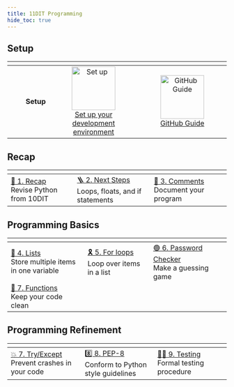 ```yaml
---
title: 11DIT Programming
hide_toc: true
---
```


## Setup

| <img width=300 /> | <img width=750 /> | <img width=750 /> |
| --: | :-: | :-: |
| **Setup** | <a href="/classroom/setup"><image src="/img/setup.svg" title="Set up" width=100><br>Set up your development environment | <a href="/classroom/github"><image src="/img/github_bw.svg" title="GitHub Guide" width=100><br>GitHub Guide |

## Recap

| <img width=500 /> | <img width=500 /> | <img width=500 /> |
| :-- | :-- | :-- |
| [🐍 1. Recap](intro.md)<br>Revise Python from 10DIT | [🪜 2. Next Steps](next-steps.md)<br>Loops, floats, and if statements | [💬 3. Comments](comments.md)<br>Document your program |

## Programming Basics

| <img width=500 /> | <img width=500 /> | <img width=500 /> |
| :-- | :-- | :-- |
| [🛒 4. Lists](lists.md)<br>Store multiple items in one variable | [🎗 5. For loops](for-loops.md)<br>Loop over items in a list | [🟢 6. Password Checker](mastermind.md)<br>Make a guessing game |
| [🧪 7. Functions](functions.md)<br>Keep your code clean |

## Programming Refinement

| <img width=500 /> | <img width=500 /> | <img width=500 /> |
| :-- | :-- | :-- |
| [💥 7. Try/Except](tryexcept.md)<br>Prevent crashes in your code | [8️⃣ 8. PEP-8](pep.md)<br>Conform to Python style guidelines | [👩‍🔬 9. Testing](testing.md)<br>Formal testing procedure |